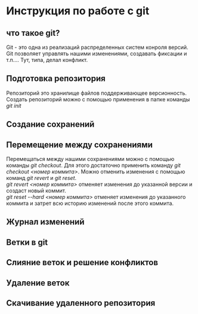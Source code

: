 # Инструкция по работе с git

## что такое git?
Git - это одна из реализаций распределенных систем конроля версий. Git позволяет управлять нашими изменениями, создавать фиксации и т.п....
Тут, типа, делал конфликт.

## Подготовка репозитория
Репозиторий это хранилище файлов поддерживающее версионность. 
Создать репозиторий можно с помощью применения в папке команды 
*git init*

## Создание сохранений

## Перемещение между сохранениями
Перемещаться между нашими сохранениями можно с помощью команды *git checkout*. Для этого достаточно применить команду *git checkout <номер коммита>*.
Можно отменить изменения с помощью команд *git revert* и *git reset*.  
*git revert <номер коммита>* отменяет изменения до указанной версии и создаст новый коммит.  
*git reset --hard <номер коммита>* отменяет изменения до указанного коммита и затрет всю историю изменений после этого коммита.

## Журнал изменений

## Ветки в git

## Слияние веток и решение конфликтов

## Удаление веток

## Скачивание удаленного репозитория